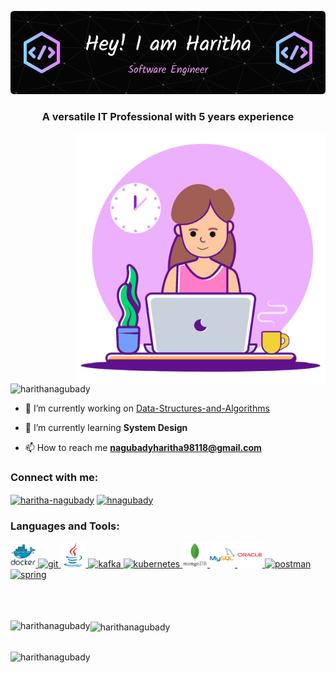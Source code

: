 ![MasterHead](https://github.com/harithanagubady/harithanagubady/blob/main/github-header-image.png?raw=true)

<h3 align="center">A versatile IT Professional with 5 years experience</h3>
<img align="right" width="400" height="400" alt="Coding" src="https://raw.githubusercontent.com/harithanagubady/harithanagubady/main/ezgif.com-crop.gif">

<p align="left"> <img src="https://komarev.com/ghpvc/?username=harithanagubady&label=Profile%20views&color=0e75b6&style=flat" alt="harithanagubady" /> </p>

- 🔭 I’m currently working on [Data-Structures-and-Algorithms](https://github.com/harithanagubady/Data-Structures-and-Algorithms)

- 🌱 I’m currently learning **System Design**

- 📫 How to reach me **nagubadyharitha98118@gmail.com**

<h3 align="left">Connect with me:</h3>
<p align="left">
<a href="https://linkedin.com/in/haritha-nagubady" target="blank"><img align="center" src="https://raw.githubusercontent.com/rahuldkjain/github-profile-readme-generator/master/src/images/icons/Social/linked-in-alt.svg" alt="haritha-nagubady" height="30" width="40" /></a>
<a href="https://www.leetcode.com/hnagubady" target="blank"><img align="center" src="https://raw.githubusercontent.com/rahuldkjain/github-profile-readme-generator/master/src/images/icons/Social/leet-code.svg" alt="hnagubady" height="30" width="40" /></a>
</p>

<h3 align="left">Languages and Tools:</h3>
<p align="left"> <a href="https://www.docker.com/" target="_blank" rel="noreferrer"> <img src="https://raw.githubusercontent.com/devicons/devicon/master/icons/docker/docker-original-wordmark.svg" alt="docker" width="40" height="40"/> </a> <a href="https://git-scm.com/" target="_blank" rel="noreferrer"> <img src="https://www.vectorlogo.zone/logos/git-scm/git-scm-icon.svg" alt="git" width="40" height="40"/> </a> <a href="https://www.java.com" target="_blank" rel="noreferrer"> <img src="https://raw.githubusercontent.com/devicons/devicon/master/icons/java/java-original.svg" alt="java" width="40" height="40"/> </a> <a href="https://kafka.apache.org/" target="_blank" rel="noreferrer"> <img src="https://www.vectorlogo.zone/logos/apache_kafka/apache_kafka-icon.svg" alt="kafka" width="40" height="40"/> </a> <a href="https://kubernetes.io" target="_blank" rel="noreferrer"> <img src="https://www.vectorlogo.zone/logos/kubernetes/kubernetes-icon.svg" alt="kubernetes" width="40" height="40"/> </a> <a href="https://www.mongodb.com/" target="_blank" rel="noreferrer"> <img src="https://raw.githubusercontent.com/devicons/devicon/master/icons/mongodb/mongodb-original-wordmark.svg" alt="mongodb" width="40" height="40"/> </a> <a href="https://www.mysql.com/" target="_blank" rel="noreferrer"> <img src="https://raw.githubusercontent.com/devicons/devicon/master/icons/mysql/mysql-original-wordmark.svg" alt="mysql" width="40" height="40"/> </a> <a href="https://www.oracle.com/" target="_blank" rel="noreferrer"> <img src="https://raw.githubusercontent.com/devicons/devicon/master/icons/oracle/oracle-original.svg" alt="oracle" width="40" height="40"/> </a> <a href="https://postman.com" target="_blank" rel="noreferrer"> <img src="https://www.vectorlogo.zone/logos/getpostman/getpostman-icon.svg" alt="postman" width="40" height="40"/> </a> <a href="https://spring.io/" target="_blank" rel="noreferrer"> <img src="https://www.vectorlogo.zone/logos/springio/springio-icon.svg" alt="spring" width="40" height="40"/> </a> </p>

<br>
<br>
<br>
<div align="left">
  <img align="left" src="https://github-readme-stats.vercel.app/api/top-langs?username=harithanagubady&show_icons=true&locale=en&layout=compact" alt="harithanagubady"/>
  <img align="center" src="https://github-readme-stats.vercel.app/api?username=harithanagubady&show_icons=true&locale=en" alt="harithanagubady" />
</div>

<br>
<p><img align="left" src="https://github-readme-streak-stats.herokuapp.com/?user=harithanagubady&" alt="harithanagubady" /></p>
